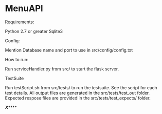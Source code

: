 # MenuAPI

Requirements:

Python 2.7 or greater
Sqlite3

Config:

Mention Database name and port to use in src/config/config.txt

How to run:

Run serviceHandler.py from src/ to start the flask server.

TestSuite

Run testScript.sh from src/tests/ to run the testsuite. See the script for each test details.
All output files are generated in the src/tests/test_out folder.
Expected respose files are provided in the src/tests/test_expects/ folder.


*************************************************X*****************************************************
